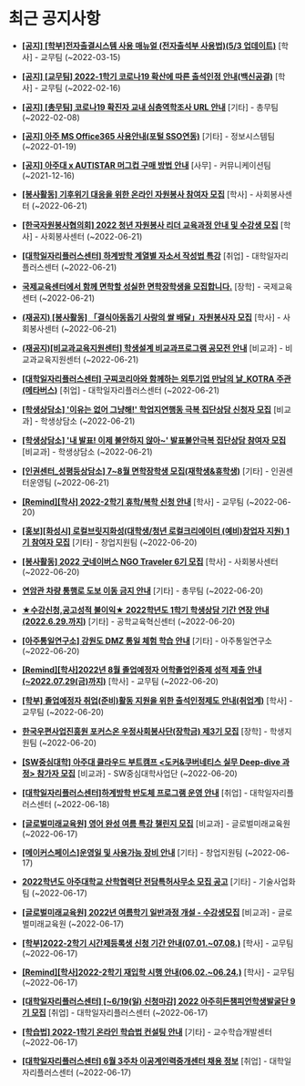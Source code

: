 # 최근 공지사항

* **[[공지] [학부]전자출결시스템 사용 매뉴얼 (전자출석부 사용법)(5/3 업데이트)](http://ajou.ac.kr/kr/ajou/notice.do?mode=view&amp;articleNo=192571&amp;article.offset=0&amp;articleLimit=30)**
 [학사] - 교무팀 (~2022-03-15)

* **[[공지] [교무팀] 2022-1학기 코로나19 확산에 따른 출석인정 안내(백신공결)](http://ajou.ac.kr/kr/ajou/notice.do?mode=view&amp;articleNo=180913&amp;article.offset=0&amp;articleLimit=30)**
 [학사] - 교무팀 (~2022-02-16)

* **[[공지] [총무팀] 코로나19 확진자 교내 심층역학조사 URL 안내](http://ajou.ac.kr/kr/ajou/notice.do?mode=view&amp;articleNo=180493&amp;article.offset=0&amp;articleLimit=30)**
 [기타] - 총무팀 (~2022-02-08)

* **[[공지] 아주 MS Office365 사용안내(포털 SSO연동)](http://ajou.ac.kr/kr/ajou/notice.do?mode=view&amp;articleNo=179802&amp;article.offset=0&amp;articleLimit=30)**
 [기타] - 정보시스템팀 (~2022-01-19)

* **[[공지] 아주대 x AUTISTAR 머그컵 구매 방법 안내](http://ajou.ac.kr/kr/ajou/notice.do?mode=view&amp;articleNo=147976&amp;article.offset=0&amp;articleLimit=30)**
 [사무] - 커뮤니케이션팀 (~2021-12-16)

* **[[봉사활동] 기후위기 대응을 위한 온라인 자원봉사 참여자 모집](http://ajou.ac.kr/kr/ajou/notice.do?mode=view&amp;articleNo=200585&amp;article.offset=0&amp;articleLimit=30)**
 [학사] - 사회봉사센터 (~2022-06-21)

* **[[한국자원봉사협의회] 2022 청년 자원봉사 리더 교육과정 안내 및 수강생 모집](http://ajou.ac.kr/kr/ajou/notice.do?mode=view&amp;articleNo=200583&amp;article.offset=0&amp;articleLimit=30)**
 [학사] - 사회봉사센터 (~2022-06-21)

* **[[대학일자리플러스센터] 하계방학 계열별 자소서 작성법 특강](http://ajou.ac.kr/kr/ajou/notice.do?mode=view&amp;articleNo=200555&amp;article.offset=0&amp;articleLimit=30)**
 [취업] - 대학일자리플러스센터 (~2022-06-21)

* **[국제교육센터에서 함께 면학할 성실한 면학장학생을 모집합니다.](http://ajou.ac.kr/kr/ajou/notice.do?mode=view&amp;articleNo=200550&amp;article.offset=0&amp;articleLimit=30)**
 [장학] - 국제교육센터 (~2022-06-21)

* **[(재공지) [봉사활동] 「결식아동돕기 사랑의 쌀 배달」자원봉사자 모집](http://ajou.ac.kr/kr/ajou/notice.do?mode=view&amp;articleNo=200547&amp;article.offset=0&amp;articleLimit=30)**
 [학사] - 사회봉사센터 (~2022-06-21)

* **[(재공지)[비교과교육지원센터] 학생설계 비교과프로그램 공모전 안내](http://ajou.ac.kr/kr/ajou/notice.do?mode=view&amp;articleNo=200545&amp;article.offset=0&amp;articleLimit=30)**
 [비교과] - 비교과교육지원센터 (~2022-06-21)

* **[[대학일자리플러스센터] 구찌코리아와 함께하는 외투기업 만남의 날_KOTRA 주관(메타버스)](http://ajou.ac.kr/kr/ajou/notice.do?mode=view&amp;articleNo=200538&amp;article.offset=0&amp;articleLimit=30)**
 [취업] - 대학일자리플러스센터 (~2022-06-21)

* **[[학생상담소] &#x27;이유는 없어 그냥해!&#x27; 학업지연행동 극복 집단상담 신청자 모집](http://ajou.ac.kr/kr/ajou/notice.do?mode=view&amp;articleNo=200529&amp;article.offset=0&amp;articleLimit=30)**
 [비교과] - 학생상담소 (~2022-06-21)

* **[[학생상담소] &#x27;내 발표! 이제 불안하지 않아~&#x27; 발표불안극복 집단상담 참여자 모집](http://ajou.ac.kr/kr/ajou/notice.do?mode=view&amp;articleNo=200528&amp;article.offset=0&amp;articleLimit=30)**
 [비교과] - 학생상담소 (~2022-06-21)

* **[[인권센터_성평등상담소] 7~8월 면학장학생 모집(재학생&amp;휴학생)](http://ajou.ac.kr/kr/ajou/notice.do?mode=view&amp;articleNo=200521&amp;article.offset=0&amp;articleLimit=30)**
 [기타] - 인권센터운영팀 (~2022-06-21)

* **[[Remind][학사] 2022-2학기 휴학/복학 신청 안내](http://ajou.ac.kr/kr/ajou/notice.do?mode=view&amp;articleNo=200509&amp;article.offset=0&amp;articleLimit=30)**
 [학사] - 교무팀 (~2022-06-20)

* **[[홍보][화성시] 로컬브릿지화성(대학생/청년 로컬크리에이터 (예비)창업자 지원) 1기 참여자 모집](http://ajou.ac.kr/kr/ajou/notice.do?mode=view&amp;articleNo=200508&amp;article.offset=0&amp;articleLimit=30)**
 [기타] - 창업지원팀 (~2022-06-20)

* **[[봉사활동] 2022 굿네이버스 NGO Traveler 6기 모집](http://ajou.ac.kr/kr/ajou/notice.do?mode=view&amp;articleNo=200507&amp;article.offset=0&amp;articleLimit=30)**
 [학사] - 사회봉사센터 (~2022-06-20)

* **[연암관 차량 통행로 도보 이동 금지 안내](http://ajou.ac.kr/kr/ajou/notice.do?mode=view&amp;articleNo=200505&amp;article.offset=0&amp;articleLimit=30)**
 [기타] - 총무팀 (~2022-06-20)

* **[★수강신청,공고성적 불이익★ 2022학년도 1학기 학생상담 기간 연장 안내 (2022.6.29.까지)](http://ajou.ac.kr/kr/ajou/notice.do?mode=view&amp;articleNo=200490&amp;article.offset=0&amp;articleLimit=30)**
 [기타] - 공학교육혁신센터 (~2022-06-20)

* **[[아주통일연구소] 강원도 DMZ 통일 체험 학습 안내](http://ajou.ac.kr/kr/ajou/notice.do?mode=view&amp;articleNo=200482&amp;article.offset=0&amp;articleLimit=30)**
 [기타] - 아주통일연구소 (~2022-06-20)

* **[[Remind][학사]2022년 8월 졸업예정자 어학졸업인증제 성적 제출 안내(~2022.07.29(금)까지)](http://ajou.ac.kr/kr/ajou/notice.do?mode=view&amp;articleNo=200472&amp;article.offset=0&amp;articleLimit=30)**
 [학사] - 교무팀 (~2022-06-20)

* **[[학부] 졸업예정자 취업(준비)활동 지원을 위한 출석인정제도 안내(취업계)](http://ajou.ac.kr/kr/ajou/notice.do?mode=view&amp;articleNo=200463&amp;article.offset=0&amp;articleLimit=30)**
 [학사] - 교무팀 (~2022-06-20)

* **[한국우편사업진흥원 포커스온 우정사회봉사단(장학금) 제3기 모집](http://ajou.ac.kr/kr/ajou/notice.do?mode=view&amp;articleNo=200461&amp;article.offset=0&amp;articleLimit=30)**
 [장학] - 학생지원팀 (~2022-06-20)

* **[[SW중심대학] 아주대 클라우드 부트캠프 &lt;도커&amp;쿠버네티스 실무 Deep-dive 과정&gt; 참가자 모집](http://ajou.ac.kr/kr/ajou/notice.do?mode=view&amp;articleNo=200457&amp;article.offset=0&amp;articleLimit=30)**
 [비교과] - SW중심대학사업단 (~2022-06-20)

* **[[대학일자리플러스센터]하계방학 반도체 프로그램 운영 안내](http://ajou.ac.kr/kr/ajou/notice.do?mode=view&amp;articleNo=200451&amp;article.offset=0&amp;articleLimit=30)**
 [취업] - 대학일자리플러스센터 (~2022-06-18)

* **[[글로벌미래교육원] 영어 완성 여름 특강 챌린지 모집](http://ajou.ac.kr/kr/ajou/notice.do?mode=view&amp;articleNo=200441&amp;article.offset=0&amp;articleLimit=30)**
 [비교과] - 글로벌미래교육원 (~2022-06-17)

* **[[메이커스페이스]운영일 및 사용가능 장비 안내](http://ajou.ac.kr/kr/ajou/notice.do?mode=view&amp;articleNo=200439&amp;article.offset=0&amp;articleLimit=30)**
 [기타] - 창업지원팀 (~2022-06-17)

* **[2022학년도 아주대학교 산학협력단 전담특허사무소 모집 공고](http://ajou.ac.kr/kr/ajou/notice.do?mode=view&amp;articleNo=200437&amp;article.offset=0&amp;articleLimit=30)**
 [기타] - 기술사업화팀 (~2022-06-17)

* **[[글로벌미래교육원] 2022년 여름학기 일반과정 개설 - 수강생모집](http://ajou.ac.kr/kr/ajou/notice.do?mode=view&amp;articleNo=200435&amp;article.offset=0&amp;articleLimit=30)**
 [비교과] - 글로벌미래교육원 (~2022-06-17)

* **[[학부]2022-2학기 시간제등록생 신청 기간 안내(07.01.~07.08.)](http://ajou.ac.kr/kr/ajou/notice.do?mode=view&amp;articleNo=200431&amp;article.offset=0&amp;articleLimit=30)**
 [학사] - 교무팀 (~2022-06-17)

* **[[Remind][학사]2022-2학기 재입학 시행 안내(06.02.~06.24.)](http://ajou.ac.kr/kr/ajou/notice.do?mode=view&amp;articleNo=200407&amp;article.offset=0&amp;articleLimit=30)**
 [학사] - 교무팀 (~2022-06-17)

* **[[대학일자리플러스센터] [~6/19(일) 신청마감] 2022 아주히든챔피언학생발굴단 9기 모집](http://ajou.ac.kr/kr/ajou/notice.do?mode=view&amp;articleNo=200403&amp;article.offset=0&amp;articleLimit=30)**
 [취업] - 대학일자리플러스센터 (~2022-06-17)

* **[[학습법] 2022-1학기 온라인 학습법 컨설팅 안내](http://ajou.ac.kr/kr/ajou/notice.do?mode=view&amp;articleNo=200399&amp;article.offset=0&amp;articleLimit=30)**
 [기타] - 교수학습개발센터 (~2022-06-17)

* **[[대학일자리플러스센터] 6월 3주차 이공계인력중개센터 채용 정보](http://ajou.ac.kr/kr/ajou/notice.do?mode=view&amp;articleNo=200393&amp;article.offset=0&amp;articleLimit=30)**
 [취업] - 대학일자리플러스센터 (~2022-06-17)
